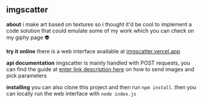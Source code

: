 ## imgscatter
**about**
i make art based on textures so i thought it'd be cool to implement a code solution that could emulate some of my work which you can check on my giphy page 👽

**try it online**
there is a web interface available at [imgscatter.vercel.app](imgscatter.vercel.app)

**api documentation**
imgscatter is mainly handled with POST requests, you can find the guide at [enter link description here](imgscatter.vercel.app/documentation) on how to send images and pick parameters

**installing**
you can also clone this project and then run `npm install`. then you can locally run the web interface with `node index.js`
